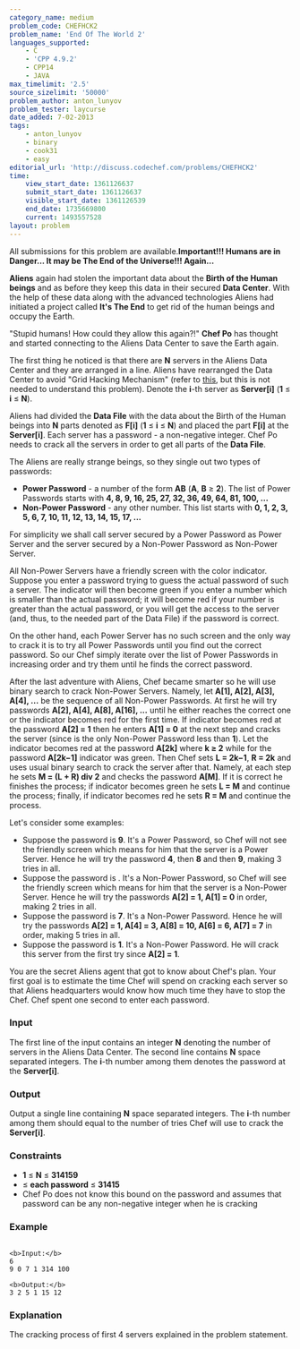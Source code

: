 ```yaml
---
category_name: medium
problem_code: CHEFHCK2
problem_name: 'End Of The World 2'
languages_supported:
    - C
    - 'CPP 4.9.2'
    - CPP14
    - JAVA
max_timelimit: '2.5'
source_sizelimit: '50000'
problem_author: anton_lunyov
problem_tester: laycurse
date_added: 7-02-2013
tags:
    - anton_lunyov
    - binary
    - cook31
    - easy
editorial_url: 'http://discuss.codechef.com/problems/CHEFHCK2'
time:
    view_start_date: 1361126637
    submit_start_date: 1361126637
    visible_start_date: 1361126539
    end_date: 1735669800
    current: 1493557528
layout: problem
---
```

All submissions for this problem are available.**Important!!! Humans are in Danger... It may be The End of the Universe!!! Again...**

**Aliens** again had stolen the important data about the **Birth of the Human beings** and as before they keep this data in their secured **Data Center**. With the help of these data along with the advanced technologies Aliens had initiated a project called **It's The End** to get rid of the human beings and occupy the Earth.

"Stupid humans! How could they allow this again?!" **Chef Po** has thought and started connecting to the Aliens Data Center to save the Earth again.

The first thing he noticed is that there are **N** servers in the Aliens Data Center and they are arranged in a line. Aliens have rearranged the Data Center to avoid "Grid Hacking Mechanism" (refer to [this](http://www.codechef.com/JAN13/problems/CHEFHACK), but this is not needed to understand this problem). Denote the **i**-th server as **Server\[i\]** (**1** ≤ **i** ≤ **N**).

Aliens had divided the **Data File** with the data about the Birth of the Human beings into **N** parts denoted as **F\[i\]** (**1** ≤ **i** ≤ **N**) and placed the part **F\[i\]** at the **Server\[i\]**. Each server has a password - a non-negative integer. Chef Po needs to crack all the servers in order to get all parts of the **Data File**.

The Aliens are really strange beings, so they single out two types of passwords:

- **Power Password** - a number of the form **AB** (**A**, **B** ≥ **2**). The list of Power Passwords starts with **4, 8, 9, 16, 25, 27, 32, 36, 49, 64, 81, 100, ...**
- **Non-Power Password** - any other number. This list starts with **0, 1, 2, 3, 5, 6, 7, 10, 11, 12, 13, 14, 15, 17, ...**

For simplicity we shall call server secured by a Power Password as Power Server and the server secured by a Non-Power Password as Non-Power Server.

All Non-Power Servers have a friendly screen with the color indicator. Suppose you enter a password trying to guess the actual password of such a server. The indicator will then become green if you enter a number which is smaller than the actual password; it will become red if your number is greater than the actual password, or you will get the access to the server (and, thus, to the needed part of the Data File) if the password is correct.

On the other hand, each Power Server has no such screen and the only way to crack it is to try all Power Passwords until you find out the correct password. So our Chef simply iterate over the list of Power Passwords in increasing order and try them until he finds the correct password.

After the last adventure with Aliens, Chef became smarter so he will use binary search to crack Non-Power Servers. Namely, let **A\[1\], A\[2\], A\[3\], A\[4\], ...** be the sequence of all Non-Power Passwords. At first he will try passwords **A\[2\], A\[4\], A\[8\], A\[16\], ...** until he either reaches the correct one or the indicator becomes red for the first time. If indicator becomes red at the password **A\[2\] = 1** then he enters **A\[1\] = 0** at the next step and cracks the server (since  is the only Non-Power Password less than **1**). Let the indicator becomes red at the password **A\[2k\]** where **k ≥ 2** while for the password **A\[2k−1\]** indicator was green. Then Chef sets **L = 2k−1**, **R = 2k** and uses usual binary search to crack the server after that. Namely, at each step he sets **M = (L + R) div 2** and checks the password **A\[M\]**. If it is correct he finishes the process; if indicator becomes green he sets **L = M** and continue the process; finally, if indicator becomes red he sets **R = M** and continue the process.

Let's consider some examples:

- Suppose the password is **9**. It's a Power Password, so Chef will not see the friendly screen which means for him that the server is a Power Server. Hence he will try the password **4**, then **8** and then **9**, making 3 tries in all.
- Suppose the password is . It's a Non-Power Password, so Chef will see the friendly screen which means for him that the server is a Non-Power Server. Hence he will try the passwords **A\[2\] = 1, A\[1\] = 0** in order, making 2 tries in all.
- Suppose the password is **7**. It's a Non-Power Password. Hence he will try the passwords **A\[2\] = 1, A\[4\] = 3, A\[8\] = 10, A\[6\] = 6, A\[7\] = 7** in order, making 5 tries in all.
- Suppose the password is **1**. It's a Non-Power Password. He will crack this server from the first try since **A\[2\] = 1**.

You are the secret Aliens agent that got to know about Chef's plan. Your first goal is to estimate the time Chef will spend on cracking each server so that Aliens headquarters would know how much time they have to stop the Chef. Chef spent one second to enter each password.

### Input

The first line of the input contains an integer **N** denoting the number of servers in the Aliens Data Center. The second line contains **N** space separated integers. The **i**-th number among them denotes the password at the **Server\[i\]**.

### Output

Output a single line containing **N** space separated integers. The **i**-th number among them should equal to the number of tries Chef will use to crack the **Server\[i\]**.

### Constraints

- **1** ≤ **N** ≤ **314159**
- ≤ **each password** ≤ **31415**
- Chef Po does not know this bound on the password and assumes that password can be any non-negative integer when he is cracking

### Example

```

<b>Input:</b>
6
9 0 7 1 314 100

<b>Output:</b>
3 2 5 1 15 12

```
### Explanation

The cracking process of first 4 servers explained in the problem statement.